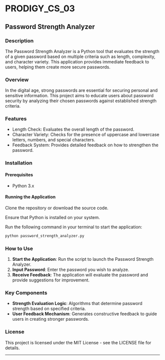 # PRODIGY_CS_03

## Password Strength Analyzer

### Description
The Password Strength Analyzer is a Python tool that evaluates the strength of a given password based on multiple criteria such as length, complexity, and character variety. This application provides immediate feedback to users, helping them create more secure passwords.

### Overview
In the digital age, strong passwords are essential for securing personal and sensitive information. This project aims to educate users about password security by analyzing their chosen passwords against established strength criteria.

### Features
- Length Check: Evaluates the overall length of the password.
- Character Variety: Checks for the presence of uppercase and lowercase letters, numbers, and special characters.
- Feedback System: Provides detailed feedback on how to strengthen the password.

### Installation
#### Prerequisites
- Python 3.x

#### Running the Application
Clone the repository or download the source code.

Ensure that Python is installed on your system.

Run the following command in your terminal to start the application:
```bash
python password_strength_analyzer.py
```

### How to Use
1. **Start the Application**: Run the script to launch the Password Strength Analyzer.
2. **Input Password**: Enter the password you wish to analyze.
3. **Receive Feedback**: The application will evaluate the password and provide suggestions for improvement.

### Key Components
- **Strength Evaluation Logic**: Algorithms that determine password strength based on specified criteria.
- **User Feedback Mechanism**: Generates constructive feedback to guide users in creating stronger passwords.

### License
This project is licensed under the MIT License - see the LICENSE file for details.

---
